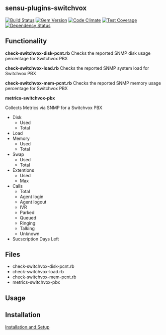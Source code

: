 ## sensu-plugins-switchvox

[![Build Status](https://travis-ci.org/smbambling/sensu-plugins-switchvox.svg?branch=master)](https://travis-ci.org/sensu-plugins/sensu-plugins-switchvox)
[![Gem Version](https://badge.fury.io/rb/sensu-plugins-switchvox.svg)](http://badge.fury.io/rb/sensu-plugins-switchvox)
[![Code Climate](https://codeclimate.com/github/smbambling/sensu-plugins-switchvox/badges/gpa.svg)](https://codeclimate.com/github/smbambling/sensu-plugins-switchvox)
[![Test Coverage](https://codeclimate.com/github/smbambling/sensu-plugins-switchvox/badges/coverage.svg)](https://codeclimate.com/github/smbambling/sensu-plugins-switchvox)
[![Dependency Status](https://gemnasium.com/smbambling/sensu-plugins-switchvox.svg)](https://gemnasium.com/smbambling/sensu-plugins-switchvox)

## Functionality

**check-switchvox-disk-pcnt.rb**
Checks the reported SNMP disk usage percentage for Switchvox PBX

**check-switchvox-load.rb**
Checks the reported SNMP system load for Switchvox PBX

**check-switchvox-mem-pcnt.rb**
Checks the reported SNMP memory usage percentage for Switchvox PBX

**metrics-switchvox-pbx**

Collects Metrics via SNMP for a Switchvox PBX

  - Disk
    - Used
    - Total
  - Load
  - Memory
    - Used
    - Total
  - Swap
    - Used
    - Total
  - Extentions
    - Used
    - Max
  - Calls
    - Total
    - Agent login
    - Agent logout
    - IVR
    - Parked
    - Queued
    - Ringing
    - Talking
    - Unknown
  - Sucscription Days Left


## Files
 * check-switchvox-disk-pcnt.rb
 * check-switchvox-load.rb
 * check-switchvox-mem-pcnt.rb
 * metrics-switchvox-pbx

## Usage

## Installation

[Installation and Setup](http://sensu-plugins.io/docs/installation_instructions.html)
